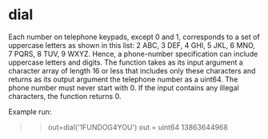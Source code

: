 # dial
Each number on telephone keypads, except 0 and 1, corresponds to a set of uppercase letters as shown in this list: 2 ABC, 3 DEF, 4 GHI, 5 JKL, 6 MNO, 7 PQRS, 8 TUV, 9 WXYZ. Hence, a phone-number specification can include uppercase letters and digits. The function takes as its input argument a character array of length 16 or less that includes only these characters and returns as its output argument the telephone number as a uint64. The phone number must never start with 0. If the input contains any illegal characters, the function returns 0.

Example run:
>> out=dial('1FUNDOG4YOU')
out =
 uint64
  13863644968

